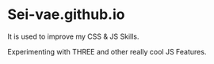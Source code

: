 # Sei-vae.github.io

It is used to improve my CSS & JS Skills.

Experimenting with THREE and other really cool JS Features.
